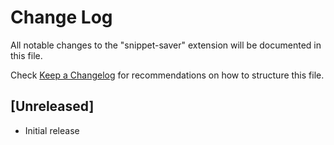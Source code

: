 # Change Log

All notable changes to the "snippet-saver" extension will be documented in this file.

Check [Keep a Changelog](http://keepachangelog.com/) for recommendations on how to structure this file.

## [Unreleased]

- Initial release